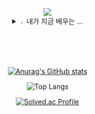 <div align=center>
<img src="https://capsule-render.vercel.app/api?type=venom&color=7ea5ac&height=150&section=header&text=Call%20me%20yuha122.&strokeWidth=1&stroke=5f848a&fontColor=ffffff&fontSize=90"/>
<details>
<summary>
  <img src="https://raw.githubusercontent.com/Tarikul-Islam-Anik/Animated-Fluent-Emojis/master/Emojis/Hand%20gestures/Eyes.png" alt="Eyes" width="2%" /> 내가 지금 배우는 ... 
</summary>
   <br>
  
![js](https://img.shields.io/badge/JavaScript-F7DF1E?style=for-the-badge&logo=JavaScript&logoColor=white) ![html](https://img.shields.io/badge/HTML5-E34F26?style=for-the-badge&logo=html5&logoColor=white) ![css](https://img.shields.io/badge/CSS-239120?&style=for-the-badge&logo=css3&logoColor=white) ![react](https://img.shields.io/badge/React-20232A?style=for-the-badge&logo=react&logoColor=61DAFB)  
![MySQL](https://img.shields.io/badge/mysql-%2300f.svg?style=for-the-badge&logo=mysql&logoColor=white) ![java](https://img.shields.io/badge/Java-ED8B00?style=for-the-badge&logo=openjdk&logoColor=white) ![c](https://img.shields.io/badge/C-00599C?style=for-the-badge&logo=c&logoColor=white) ![python](https://img.shields.io/badge/Python-14354C?style=for-the-badge&logo=python&logoColor=white) ![kotlin](https://img.shields.io/badge/Kotlin-0095D5?&style=for-the-badge&logo=kotlin&logoColor=white) ![spring](https://img.shields.io/badge/Spring-6DB33F?style=for-the-badge&logo=spring&logoColor=white) 

</details>

[![Anurag's GitHub stats](https://github-readme-stats.vercel.app/api?username=yuha122&show_icons=true&theme=catppuccin_latte&show_icons=false)](https://github.com/anuraghazra/github-readme-stats)

![Top Langs](https://github-readme-stats.vercel.app/api/top-langs/?username=yuha122&layout=compact&theme=catppuccin_latte)

[![Solved.ac Profile](http://mazassumnida.wtf/api/v2/generate_badge?boj=yuhalee)](https://solved.ac/yuhalee/)


</div>

